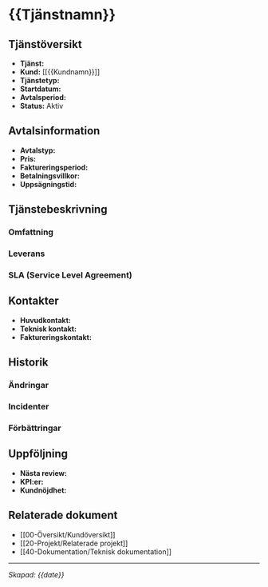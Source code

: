 # {{Tjänstnamn}}

## Tjänstöversikt
- **Tjänst:** 
- **Kund:** [[{{Kundnamn}}]]
- **Tjänstetyp:** 
- **Startdatum:** 
- **Avtalsperiod:** 
- **Status:** Aktiv

## Avtalsinformation
- **Avtalstyp:** 
- **Pris:** 
- **Faktureringsperiod:** 
- **Betalningsvillkor:** 
- **Uppsägningstid:** 

## Tjänstebeskrivning
### Omfattning

### Leverans

### SLA (Service Level Agreement)

## Kontakter
- **Huvudkontakt:** 
- **Teknisk kontakt:** 
- **Faktureringskontakt:** 

## Historik
### Ändringar

### Incidenter

### Förbättringar

## Uppföljning
- **Nästa review:** 
- **KPI:er:** 
- **Kundnöjdhet:** 

## Relaterade dokument
- [[00-Översikt/Kundöversikt]]
- [[20-Projekt/Relaterade projekt]]
- [[40-Dokumentation/Teknisk dokumentation]]

---
*Skapad: {{date}}*